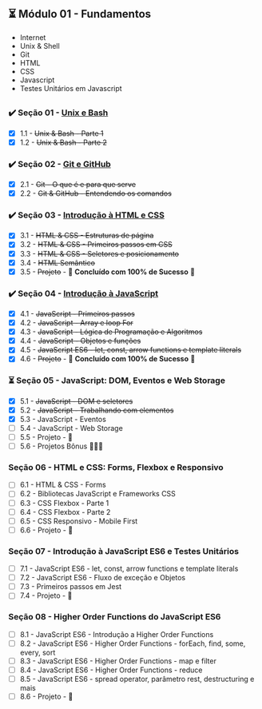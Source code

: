 
## :hourglass_flowing_sand: Módulo 01 - Fundamentos

- Internet
- Unix & Shell
- Git
- HTML
- CSS
- Javascript
- Testes Unitários em Javascript
##
### :heavy_check_mark: Seção 01 - [Unix e Bash](https://github.com/PFonsecaFV/trybe-exercicios/tree/main/m1-fundamentos/secao-01-unix-e-bash)
- [x] 1.1 - ~~Unix & Bash - Parte 1~~
- [x] 1.2 - ~~Unix & Bash - Parte 2~~
 
### :heavy_check_mark: Seção 02 - [Git e GitHub](https://github.com/PFonsecaFV/trybe-exercicios/tree/main/m1-fundamentos/secao-02-git-e-github-e-internet)
- [x] 2.1 - ~~Git - O que é e para que serve~~
- [x] 2.2 - ~~Git & GitHub - Entendendo os comandos~~

### :heavy_check_mark: Seção 03 - [Introdução à HTML e CSS](https://github.com/PFonsecaFV/trybe-exercicios/tree/main/m1-fundamentos/secao-03-introducao-a-html-e-css)
- [x] 3.1 - ~~HTML & CSS - Estruturas de página~~
- [x] 3.2 - ~~HTML & CSS - Primeiros passos em CSS~~
- [x] 3.3 - ~~HTML & CSS - Seletores e posicionamento~~
- [x] 3.4 - ~~HTML Semântico~~
- [x] 3.5 - ~~Projeto~~ - :rocket: **Concluído com 100% de Sucesso** :rocket:

### :heavy_check_mark: Seção 04 - [Introdução à JavaScript](https://github.com/PFonsecaFV/trybe-exercicios/tree/main/m1-fundamentos/secao-04-introducao-a-javascript)
- [x] 4.1 - ~~JavaScript - Primeiros passos~~
- [x] 4.2 - ~~JavaScript - Array e loop For~~
- [x] 4.3 - ~~JavaScript - Lógica de Programação e Algoritmos~~
- [x] 4.4 - ~~JavaScript - Objetos e funções~~
- [x] 4.5 - ~~JavaScript ES6 - let, const, arrow functions e template literals~~
- [x] 4.6 - ~~Projeto~~ - :rocket: **Concluído com 100% de Sucesso** :rocket:

### :hourglass_flowing_sand: Seção 05 - JavaScript: DOM, Eventos e Web Storage
- [x] 5.1 - ~~JavaScript - DOM e seletores~~
- [x] 5.2 - ~~JavaScript - Trabalhando com elementos~~
- [x] 5.3 - JavaScript - Eventos
- [ ] 5.4 - JavaScript - Web Storage
- [ ] 5.5 - Projeto - :rocket:
- [ ] 5.6 - Projetos Bônus :rocket::rocket::rocket:

### Seção 06 - HTML e CSS: Forms, Flexbox e Responsivo
- [ ] 6.1 - HTML & CSS - Forms
- [ ] 6.2 - Bibliotecas JavaScript e Frameworks CSS
- [ ] 6.3 - CSS Flexbox - Parte 1
- [ ] 6.4 - CSS Flexbox - Parte 2
- [ ] 6.5 - CSS Responsivo - Mobile First
- [ ] 6.6 - Projeto - :rocket:

### Seção 07 - Introdução à JavaScript ES6 e Testes Unitários
- [ ] 7.1 - JavaScript ES6 - let, const, arrow functions e template literals
- [ ] 7.2 - JavaScript ES6 - Fluxo de exceção e Objetos
- [ ] 7.3 - Primeiros passos em Jest
- [ ] 7.4 - Projeto - :rocket:

### Seção 08 - Higher Order Functions do JavaScript ES6
- [ ] 8.1 - JavaScript ES6 - Introdução a Higher Order Functions
- [ ] 8.2 - JavaScript ES6 - Higher Order Functions - forEach, find, some, every, sort
- [ ] 8.3 - JavaScript ES6 - Higher Order Functions - map e filter
- [ ] 8.4 - JavaScript ES6 - Higher Order Functions - reduce
- [ ] 8.5 - JavaScript ES6 - spread operator, parâmetro rest, destructuring e mais
- [ ] 8.6 - Projeto - :rocket:
